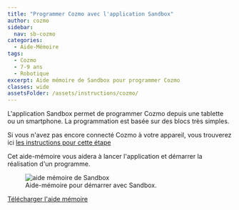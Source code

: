 ```yaml
---
title: "Programmer Cozmo avec l'application Sandbox"
author: cozmo
sidebar:
  nav: sb-cozmo
categories:
  - Aide-Mémoire
tags:
  - Cozmo
  - 7-9 ans
  - Robotique
excerpt: Aide mémoire de Sandbox pour programmer Cozmo
classes: wide
assetsFolder: /assets/instructions/cozmo/
---
```


L'application Sandbox permet de programmer Cozmo depuis une tablette ou un smartphone. La programmation est basée sur des blocs très simples.

Si vous n'avez pas encore connecté Cozmo à votre appareil, vous trouverez  ici <a href="{{site.baseurl}}/aide-m%C3%A9moire/cozmo-mise-en-route/" target="_blank" >les instructions pour cette étape</a>

Cet aide-mémoire vous aidera à lancer l'application et démarrer la réalisation d'un programme.

<figure>
  <img src="{{site.baseurl}}{{page.assetsFolder}}cozmo-sandbox.png" alt="aide mémoire de Sandbox">
  <figcaption>Aide-mémoire pour démarrer avec Sandbox.</figcaption>
</figure>
<!-- A4 -->

<a href="{{site.baseurl}}{{page.assetsFolder}}/cozmo-sandbox.png" target="_blank" class=".btn .btn--success .btn--large">Télécharger l'aide mémoire</a>

